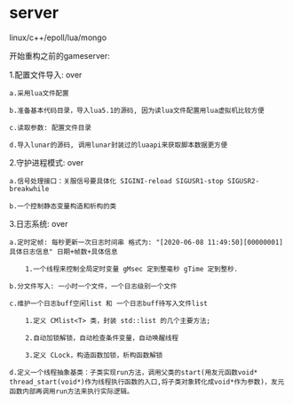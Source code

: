 # server
linux/c++/epoll/lua/mongo

开始重构之前的gameserver:

1.配置文件导入: over
  
    a.采用lua文件配置
  
    b.准备基本代码目录，导入lua5.1的源码, 因为读lua文件配置用lua虚拟机比较方便
  
	c.读取参数: 配置文件目录

	d.导入lunar的源码, 调用lunar封装过的luaapi来获取脚本数据更方便

2.守护进程模式: over
    
    a.信号处理接口：关服信号要具体化 SIGINI-reload SIGUSR1-stop SIGUSR2-breakwhile

	b.一个控制静态变量构造和析构的类

3.日志系统: over
    
    a.定时定帧: 每秒更新一次日志时间串 格式为: "[2020-06-08 11:49:50][00000001] 具体日志信息" 日期+帧数+具体信息 
		
		1.一个线程来控制全局定时变量 gMsec 定到整毫秒 gTime 定到整秒.
    
    b.分文件写入: 一小时一个文件，一个日志级别一个文件
    
    c.维护一个日志buff空闲list 和 一个日志buff待写入文件list
    
		1.定义 CMlist<T> 类，封装 std::list 的几个主要方法;
		
		2.自动加锁解锁，自动检查条件变量，自动唤醒线程
		
		3.定义 CLock，构造函数加锁，析构函数解锁
    
    d.定义一个线程抽象基类：子类实现run方法，调用父类的start(用友元函数void* thread_start(void*)作为线程执行函数的入口,将子类对象转化成void*作为参数)，友元函数内部再调用run方法来执行实际逻辑。
    

